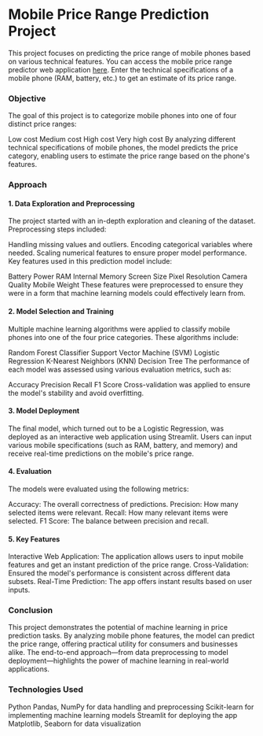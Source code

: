 <h1>Mobile Price Range Prediction Project</h1>

This project focuses on predicting the price range of mobile phones based on various technical features.
You can access the mobile price range predictor web application [here](https://mobile-price-range-prediction-tquanbngnsmgqz6gejkcnd.streamlit.app/). Enter the technical specifications of a mobile phone (RAM, battery, etc.) to get an estimate of its price range.

<h3>Objective</h3>
The goal of this project is to categorize mobile phones into one of four distinct price ranges:

Low cost
Medium cost
High cost
Very high cost
By analyzing different technical specifications of mobile phones, the model predicts the price category, enabling users to estimate the price range based on the phone's features.

<h3>Approach</h3>
<h4>1. Data Exploration and Preprocessing</h4>
The project started with an in-depth exploration and cleaning of the dataset. Preprocessing steps included:

Handling missing values and outliers.
Encoding categorical variables where needed.
Scaling numerical features to ensure proper model performance.
Key features used in this prediction model include:

Battery Power
RAM
Internal Memory
Screen Size
Pixel Resolution
Camera Quality
Mobile Weight
These features were preprocessed to ensure they were in a form that machine learning models could effectively learn from.

<h4>2. Model Selection and Training</h4>
Multiple machine learning algorithms were applied to classify mobile phones into one of the four price categories. These algorithms include:

Random Forest Classifier
Support Vector Machine (SVM)
Logistic Regression
K-Nearest Neighbors (KNN)
Decision Tree
The performance of each model was assessed using various evaluation metrics, such as:

Accuracy
Precision
Recall
F1 Score
Cross-validation was applied to ensure the model's stability and avoid overfitting.

<h4>3. Model Deployment</h4>
The final model, which turned out to be a Logistic Regression, was deployed as an interactive web application using Streamlit. Users can input various mobile specifications (such as RAM, battery, and memory) and receive real-time predictions on the mobile's price range.

<h4>4. Evaluation</h4>
The models were evaluated using the following metrics:

Accuracy: The overall correctness of predictions.
Precision: How many selected items were relevant.
Recall: How many relevant items were selected.
F1 Score: The balance between precision and recall.

<h4>5. Key Features</h4>
Interactive Web Application: The application allows users to input mobile features and get an instant prediction of the price range.
Cross-Validation: Ensured the model's performance is consistent across different data subsets.
Real-Time Prediction: The app offers instant results based on user inputs.

<h3>Conclusion</h3>
This project demonstrates the potential of machine learning in price prediction tasks. By analyzing mobile phone features, the model can predict the price range, offering practical utility for consumers and businesses alike. The end-to-end approach—from data preprocessing to model deployment—highlights the power of machine learning in real-world applications.

<h3>Technologies Used</h3>
Python
Pandas, NumPy for data handling and preprocessing
Scikit-learn for implementing machine learning models
Streamlit for deploying the app
Matplotlib, Seaborn for data visualization
